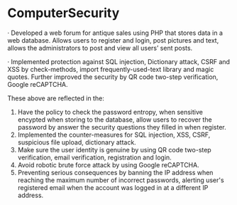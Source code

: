 # ComputerSecurity

· Developed a web forum for antique sales using PHP that stores data in a web database. Allows users to register and login, post pictures and text, allows the administrators to post and view all users’ sent posts.

· Implemented protection against SQL injection, Dictionary attack, CSRF and XSS by check-methods, import frequently-used-text library and magic quotes. Further improved the security by QR code two-step verification, Google reCAPTCHA.

These above are reflected in the:

1. Have the policy to check the password entropy, when sensitive encypted when storing to the database, allow users to recover the password by answer the security questions they filled in when register.
2. Implemented the counter-measures for SQL injection, XSS, CSRF, suspicious file upload, dictionary attack.
3. Make sure the user identity is genuine by using QR code two-step verification, email verification, registration and login.
4. Avoid robotic brute force attack by using Google reCAPTCHA.
5. Preventing serious consequences by banning the IP address when reaching the maximum number of incorrect passwords, alerting user's registered email when the account was logged in at a different IP address.
   

